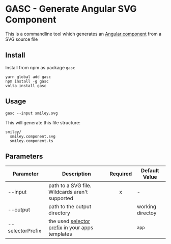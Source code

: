 # GASC - Generate Angular SVG Component

This is a commandline tool which generates an [Angular component](https://angular.io/guide/svg-in-templates) from a SVG source file

## Install

Install from npm as package `gasc`

```
yarn global add gasc
npm install -g gasc
volta install gasc
```

## Usage

```
gasc --input smiley.svg
```

This will generate this file structure:

```
smiley/
  smiley.component.svg
  smiley.component.ts
```

## Parameters

| Parameter        | Description                                                                                                | Required | Default Value    |
|------------------|------------------------------------------------------------------------------------------------------------|:--------:|------------------|
| --input          | path to a SVG file. Wildcards aren't supported                                                             |    x     | -                |
| --output         | path to the output directory                                                                               |          | working directoy |
| --selectorPrefix | the used [selector prefix](https://angular.io/guide/styleguide#component-selectors) in your apps templates |          | `app`            |
